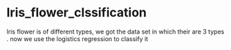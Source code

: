 # Iris_flower_clssification
Iris flower is of different types, we got the data set in which their are 3 types . now we use the logistics regression to classify it
